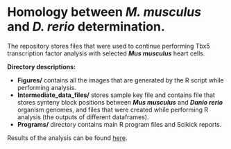 # Homology between *M. musculus* and *D. rerio* determination.

The repository stores files that were used to continue performing Tbx5
transcription factor analysis with selected ***Mus musculus*** heart cells.

**Directory descriptions:**
- **Figures/** contains all the images that are generated by the R
script while performing analysis.
- **Intermediate_data_files/** stores sample key file and contains file
that stores synteny block positions between ***Mus musculus***
and ***Danio rerio*** organism genomes, and files that were created while
performing R analysis (the outputs of different dataframes).
- **Programs/** directory contains main R program files and Scikick reports.

Results of the analysis can be found [here]().
